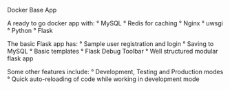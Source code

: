 Docker Base App

A ready to go docker app with:
	° MySQL
	° Redis for caching
	° Nginx
	° uwsgi
	° Python
	° Flask

The basic Flask app has:
	° Sample user registration and login
	° Saving to MySQL
	° Basic templates
	° Flask Debug Toolbar
	° Well structured modular flask app

Some other features include:
	° Development, Testing and Production modes
	° Quick auto-reloading of code while working in development mode
